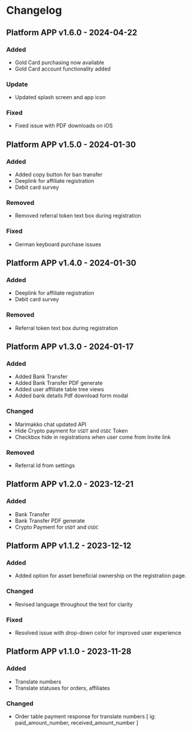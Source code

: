 # Changelog

## Platform APP v1.6.0  - 2024-04-22

### Added

- Gold Card purchasing now available
- Gold Card account functionality added

### Update

- Updated splash screen and app icon

### Fixed

- Fixed issue with PDF downloads on iOS


## Platform APP v1.5.0 - 2024-01-30

### Added

- Added copy button for ban transfer
- Deeplink for affiliate registration
- Debit card survey

### Removed

- Removed referral token text box during registration

### Fixed

- German keyboard purchase issues

## Platform APP v1.4.0 - 2024-01-30

### Added

- Deeplink for affiliate registration
- Debit card survey

### Removed

- Referral token text box during registration

## Platform APP v1.3.0 - 2024-01-17

### Added

- Added Bank Transfer
- Added Bank Transfer PDF generate
- Added user affiliate table tree views
- Added bank details Pdf download form modal

### Changed

- Marimakko chat updated API
- Hide Crypto payment for `USDT` and `USDC` Token
- Checkbox hide in registrations when user come from Invite link

### Removed

- Referral Id from settings

## Platform APP v1.2.0 - 2023-12-21

### Added

- Bank Transfer
- Bank Transfer PDF generate
- Crypto Payment for `USDT` and `USDC`

## Platform APP v1.1.2 - 2023-12-12

### Added

- Added option for asset beneficial ownership on the registration page.

### Changed

- Revised language throughout the text for clarity

### Fixed

- Resolved issue with drop-down color for improved user experience

## Platform APP v1.1.0 - 2023-11-28

### Added

- Translate numbers
- Translate statuses for orders, affiliates

### Changed

- Order table payment response for translate numbers [ ig: paid_amount_number, received_amount_number ]
